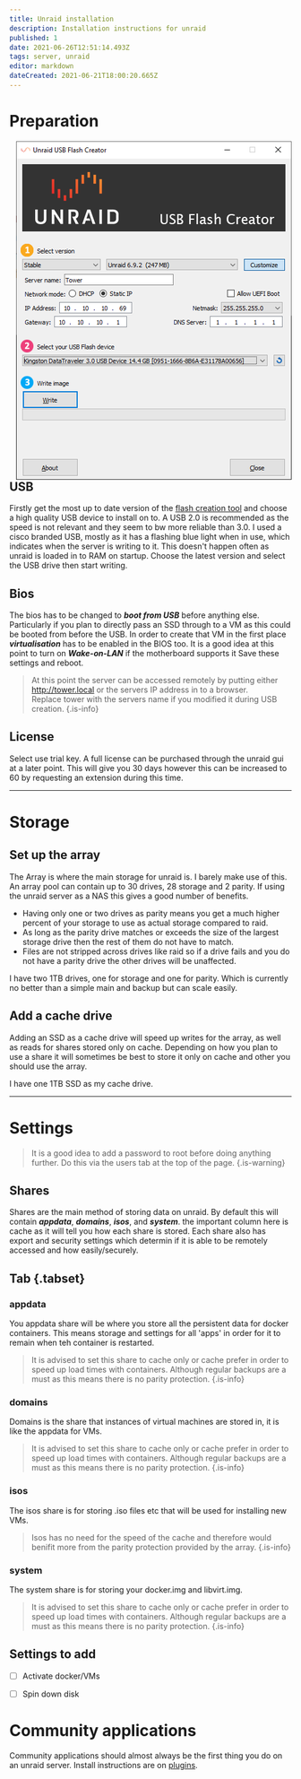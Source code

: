 ```yaml
---
title: Unraid installation
description: Installation instructions for unraid
published: 1
date: 2021-06-26T12:51:14.493Z
tags: server, unraid
editor: markdown
dateCreated: 2021-06-21T18:00:20.665Z
---
```


# Preparation

<img src="/assets/general/usb-creator.png" style="float:right;">

## USB

Firstly get the most up to date version of the [flash creation tool](https://unraid.net/download) and choose a high quality USB device to install on to. A USB 2.0 is recommended as the speed is not relevant and they seem to bw more reliable than 3.0. I used a cisco branded USB, mostly as it has a flashing blue light when in use, which indicates when the server is writing to it. This doesn't happen often as unraid is loaded in to RAM on startup.
Choose the latest version and select the USB drive then start writing.

## Bios

The bios has to be changed to ***boot from USB*** before anything else. Particularly if you plan to directly pass an SSD through to a VM as this could be booted from before the USB.
In order to create that VM in the first place ***virtualisation*** has to be enabled in the BIOS too.
It is a good idea at this point to turn on ***Wake-on-LAN*** if the motherboard supports it
Save these settings and reboot.

> At this point the server can be accessed remotely by putting either <http://tower.local> or the servers IP address in to a browser.  
Replace tower with the servers name if you modified it during USB creation.
{.is-info}

## License

Select use trial key. A full license can be purchased through the unraid gui at a later point. This will give you 30 days however this can be increased to 60 by requesting an extension during this time.

---

# Storage

## Set up the array

The Array is where the main storage for unraid is. I barely make use of this.
An array pool can contain up to 30 drives, 28 storage and 2 parity. If using the unraid server as a NAS this gives a good number of benefits.

- Having only one or two drives as parity means you get a much higher percent of your storage to use as actual storage compared to raid.
- As long as the parity drive matches or exceeds the size of the largest storage drive then the rest of them do not have to match.
- Files are not stripped across drives like raid so if a drive fails and you do not have a parity drive the other drives will be unaffected.

I have two 1TB drives, one for storage and one for parity. Which is currently no better than a simple main and backup but can scale easily.

## Add a cache drive

Adding an SSD as a cache drive will speed up writes for the array, as well as reads for shares stored only on cache. Depending on how you plan to use a share it will sometimes be best to store it only on cache and other you should use the array.

I have one 1TB SSD as my cache drive.

---

# Settings

> It is a good idea to add a password to root before doing anything further. Do this via the users tab at the top of the page.
{.is-warning}

## Shares

Shares are the main method of storing data on unraid. By default this will contain ***appdata***, ***domains***, ***isos***, and ***system***. the important column here is cache as it will tell you how each share is stored.
Each share also has export and security settings which determin if it is able to be remotely accessed and how easily/securely.

## Tab {.tabset}

### appdata

You appdata share will be where you store all the persistent data for docker containers. This means storage and settings for all 'apps' in order for it to remain when teh container is restarted.

> It is advised to set this share to cache only or cache prefer in order to speed up load times with containers. Although regular backups are a must as this means there is no parity protection.
{.is-info}

### domains

Domains is the share that instances of virtual machines are stored in, it is like the appdata for VMs.

> It is advised to set this share to cache only or cache prefer in order to speed up load times with containers. Although regular backups are a must as this means there is no parity protection.
{.is-info}

### isos

The isos share is for storing .iso files etc that will be used for installing new VMs.

> Isos has no need for the speed of the cache and therefore would benifit more from the parity protection provided by the array.
{.is-info}

### system

The system share is for storing your docker.img and libvirt.img.

> It is advised to set this share to cache only or cache prefer in order to speed up load times with containers. Although regular backups are a must as this means there is no parity protection.
{.is-info}

## Settings to add

- [ ] Activate docker/VMs
- [ ] Spin down disk


# Community applications

Community applications should almost always be the first thing you do on an unraid server. Install instructions are on [plugins](/unraid/plugins).
